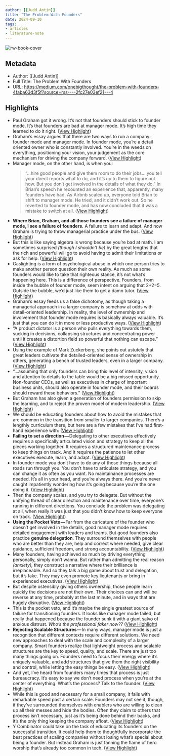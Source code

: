 ```yaml
---
author: [[Judd Antin]]
title: "The Problem With Founders"
date: 2024-09-10
tags: 
- articles
- literature-note
---
```

![rw-book-cover](https://miro.medium.com/v2/resize:fit:1024/1*azFWNbgu42BylbO2kMgQQA.png)

## Metadata
- Author: [[Judd Antin]]
- Full Title: The Problem With Founders
- URL: https://medium.com/onebigthought/the-problem-with-founders-4faba63d3f5f?source=rss----2fc27e03ef21---4

## Highlights
- Paul Graham got it wrong. It’s not that founders should stick to founder mode. It’s that founders are bad at manager mode. It’s high time they learned to do it right. ([View Highlight](https://read.readwise.io/read/01j7c5h2r5s93vx71nasberhh6))
- Graham’s essay argues that there are two ways to run a company: founder mode and manager mode.
  In founder mode, you’re a detail oriented owner who is constantly involved. You’re in the weeds on everything, positioning your vision, your judgement as the core mechanism for driving the company forward. ([View Highlight](https://read.readwise.io/read/01j7c5hdb2y7bcekdsqjcgqzx3))
- Manager mode, on the other hand, is when you:
  > “…hire good people and give them room to do their jobs… you tell your direct reports what to do, and it’s up to them to figure out how. But you don’t get involved in the details of what they do.”
  In Brian’s speech he recounted an experience that, apparently, many founders have had. As Airbnb scaled up, everyone told Brian to shift to manager mode. He tried, and it didn’t work out. So he reverted to founder mode, and has now concluded that it was a mistake to switch at all. ([View Highlight](https://read.readwise.io/read/01j7c5hw08av4583s2rvcqsspp))
- **Where Brian, Graham, and all those founders see a failure of manager mode, I see a failure of founders.** A failure to learn and adapt. And now Graham is trying to throw managerial practice under the bus. ([View Highlight](https://read.readwise.io/read/01j7c5jnxejq7pxjyzynm13yq1))
- But this is like saying algebra is wrong because you’re bad at math. I am sometimes surprised *(though I shouldn’t be)* by the great lengths that the rich and powerful will go to avoid having to admit their limitations or ask for help. ([View Highlight](https://read.readwise.io/read/01j7c5jxc3pvmq0cqv9j0gx8t3))
- Gaslighting is a form of psychological abuse in which one person tries to make another person question their own reality. As much as some founders would like to take that righteous stance, it’s not what’s happening here.
  This is a difference of perspective. Founders, from inside the bubble of founder mode, seem intent on arguing that 2+2=5. Outside the bubble, we’d just like them to get a damn tutor. ([View Highlight](https://read.readwise.io/read/01j7c5kae7t6ntzw38hfktw63n))
- Graham’s essay feeds us a false dichotomy, as though taking a managerial approach in a larger company is somehow at odds with detail-oriented leadership. In reality, the level of ownership and involvement that founder mode requires is basically always valuable. It’s just that you can do it in more or less productive ways. ([View Highlight](https://read.readwise.io/read/01j7c5ks5a1sn7eg6n2qapn21h))
- “A product dictator is a person who pulls everything towards them, sucking in decisions, collapsing structures and concentrating power until it creates a distortion field so powerful that nothing can escape.” ([View Highlight](https://read.readwise.io/read/01j7c5m2wk5k3gp0176gpgws8f))
- Using the example of Mark Zuckerberg, she points out astutely that great leaders cultivate the detailed-oriented sense of ownership in others, generating a bench of trusted leaders, even in a larger company. ([View Highlight](https://read.readwise.io/read/01j7c5rdnjk60bnef1xa9ftpve))
- “…assuming that only founders can bring this level of intensity, vision and attention to details to the table would be a big missed opportunity. Non-founder CEOs, as well as executives in charge of important business units, should also operate in founder mode, and their boards should reward these behaviors.” ([View Highlight](https://read.readwise.io/read/01j7c5rhysqx3v0yw6gqbcqt75))
- But Graham has also given a generation of founders permission to skip the learning, and to reject the proven model of modern leadership. ([View Highlight](https://read.readwise.io/read/01j7c5skh81njw3qzkx5zetxxh))
- We should be educating founders about how to avoid the mistakes that are common in the transition from smaller to larger companies. There’s a lengthly curriculum there, but here are a few mistakes that I’ve had first-hand experience with: ([View Highlight](https://read.readwise.io/read/01j7c5t327swcq5cxw0w0w10ay))
- **Failing to set a direction —** Delegating to other executives effectively requires a specifically articulated vision and strategy to keep all the pieces working together. It requires a structured maintenance process to keep things on track. And it requires the patience to let other executives execute, learn, and adapt. ([View Highlight](https://read.readwise.io/read/01j7c5t7ycdq3zckjm6b40m62z))
- In founder mode you don’t have to do any of those things because all roads run through you. You don’t have to articulate strategy, and you can change it as often as you want. No maintainance processes are needed. It’s all in your head, and you’re always there. And you’re never caught impatiently wondering how it’s going because you’re the one doing it. ([View Highlight](https://read.readwise.io/read/01j7c5tnkc89866e7yqbs1v82n))
- Then the company scales, and you try to delegate. But without the unifying thread of clear direction and maintenance over time, everyone’s running in different directions. You conclude the problem was delegating at all, when really it was just that you didn’t know how to keep everyone on track. ([View Highlight](https://read.readwise.io/read/01j7c5tz5yfaf83pmh5rn8axb4))
- **Using the Pocket Veto —** Far from the caricature of the founder who doesn’t get involved in the details, good manager mode requires detailed engagement with leaders and teams. But good founders also practice **genuine delegation**. They surround themselves with people who are better than they are, help and correct where needed, give clear guidance, sufficient freedom, and strong accountability. ([View Highlight](https://read.readwise.io/read/01j7c5vjbf585qvfbfdktv17v8))
- Many founders, having achieved so much by driving everything personally, simply don’t wanna. But rather than admitting the real reason *(anxiety),* they construct a narrative where their brilliance is irreplaceable. And so they talk a big game about trust and delegation, but it’s fake. They may even promote key lieutenants or bring in experienced executives. ([View Highlight](https://read.readwise.io/read/01j7c5wjj5sc130158w4xt8em3))
- But despite ostensibly giving others ownership, those people learn quickly the decisions are not their own. Their choices can and will be reverse at any time, probably at the last minute, and in ways that are hugely disruptive. ([View Highlight](https://read.readwise.io/read/01j7c5wye93hnaqgzjrkd5cs5s))
- This is the pocket veto, and it’s maybe the single greatest source of failure for transitioning founders. It looks like manager mode failed, but really that happened because the founder sunk it with a giant salvo of anxious distrust. *Who’s the professional faker now??* ([View Highlight](https://read.readwise.io/read/01j7c5x2jcemrve22t5e5py79v))
- **Rejecting Scalable Structures** — In many ways, manager mode is just a recognition that different contexts require different solutions. We need new approaches to deal with the scale and complexity of a larger company. Smart founders realize that lightweight process and scalable structures are the key to speed, quality, and scale. There are just too many things going on. Founders need to focus their energy where it’s uniquely valuable, and add structures that give them the right visibility and control, while letting the easy things be easy. ([View Highlight](https://read.readwise.io/read/01j7c5y1nd0xq8c3ewm31ed1et))
- And yet, I’ve heard from founders many times that process is just bureaucracy. It’s easy to say we don’t need process when you’re at the center of everything. What’s the process? Talk to the founder. ([View Highlight](https://read.readwise.io/read/01j7c5ymqd5h0ah6s70vg1fm3d))
- While this is good and necessary for a small company, it fails with remarkable speed past a certain scale. Founders may not see it, though, if they’ve surrounded themselves with enablers who are willing to clean up all their messes and hide the bodies. Often they claim to others that process isn’t necessary, just as it’s being done behind their backs, and it’s the only thing keeping the company afloat. ([View Highlight](https://read.readwise.io/read/01j7c5yvqb1c1dcxpgxe3vfhm5))
- Y Combinator could take on the task of educating its founders on the successful transition. It could help them to thoughtfully incorporate the best practices of scaling companies without losing what’s special about being a founder. But instead Graham is just fanning the flame of hero worship that’s already too common in tech. ([View Highlight](https://read.readwise.io/read/01j7c5ztbvqsym8dvvz8yjqy9t))
